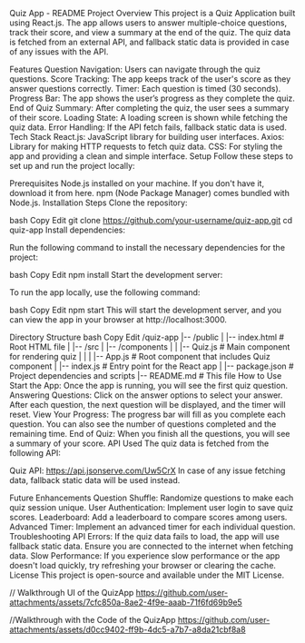Quiz App - README Project Overview This project is a Quiz Application built using React.js. The app allows users to answer multiple-choice questions, track their score, and view a summary at the end of the quiz. The quiz data is fetched from an external API, and fallback static data is provided in case of any issues with the API.

Features Question Navigation: Users can navigate through the quiz questions. Score Tracking: The app keeps track of the user's score as they answer questions correctly. Timer: Each question is timed (30 seconds). Progress Bar: The app shows the user’s progress as they complete the quiz. End of Quiz Summary: After completing the quiz, the user sees a summary of their score. Loading State: A loading screen is shown while fetching the quiz data. Error Handling: If the API fetch fails, fallback static data is used. Tech Stack React.js: JavaScript library for building user interfaces. Axios: Library for making HTTP requests to fetch quiz data. CSS: For styling the app and providing a clean and simple interface. Setup Follow these steps to set up and run the project locally:

Prerequisites Node.js installed on your machine. If you don't have it, download it from here. npm (Node Package Manager) comes bundled with Node.js. Installation Steps Clone the repository:

bash Copy Edit git clone https://github.com/your-username/quiz-app.git cd quiz-app Install dependencies:

Run the following command to install the necessary dependencies for the project:

bash Copy Edit npm install Start the development server:

To run the app locally, use the following command:

bash Copy Edit npm start This will start the development server, and you can view the app in your browser at http://localhost:3000.

Directory Structure bash Copy Edit /quiz-app |-- /public | |-- index.html # Root HTML file | |-- /src | |-- /components | | |-- Quiz.js # Main component for rendering quiz | | | |-- App.js # Root component that includes Quiz component | |-- index.js # Entry point for the React app | |-- package.json # Project dependencies and scripts |-- README.md # This file How to Use Start the App: Once the app is running, you will see the first quiz question. Answering Questions: Click on the answer options to select your answer. After each question, the next question will be displayed, and the timer will reset. View Your Progress: The progress bar will fill as you complete each question. You can also see the number of questions completed and the remaining time. End of Quiz: When you finish all the questions, you will see a summary of your score. API Used The quiz data is fetched from the following API:

Quiz API: https://api.jsonserve.com/Uw5CrX In case of any issue fetching data, fallback static data will be used instead.

Future Enhancements Question Shuffle: Randomize questions to make each quiz session unique. User Authentication: Implement user login to save quiz scores. Leaderboard: Add a leaderboard to compare scores among users. Advanced Timer: Implement an advanced timer for each individual question. Troubleshooting API Errors: If the quiz data fails to load, the app will use fallback static data. Ensure you are connected to the internet when fetching data. Slow Performance: If you experience slow performance or the app doesn't load quickly, try refreshing your browser or clearing the cache. License This project is open-source and available under the MIT License.

// Walkthrough UI of the QuizApp
https://github.com/user-attachments/assets/7cfc850a-8ae2-4f9e-aaab-71f6fd69b9e5

//Walkthrough with the Code of the QuizApp
https://github.com/user-attachments/assets/d0cc9402-ff9b-4dc5-a7b7-a8da21cbf8a8


